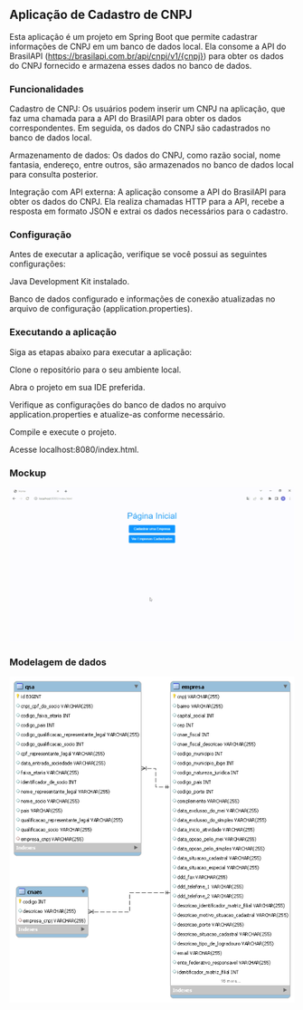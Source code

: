 
## Aplicação de Cadastro de CNPJ

Esta aplicação é um projeto em Spring Boot que permite cadastrar informações de CNPJ em um banco de dados local. Ela consome a API do BrasilAPI (https://brasilapi.com.br/api/cnpj/v1/{cnpj}) para obter os dados do CNPJ fornecido e armazena esses dados no banco de dados.

### Funcionalidades
Cadastro de CNPJ: Os usuários podem inserir um CNPJ na aplicação, que faz uma chamada para a API do BrasilAPI para obter os dados correspondentes. Em seguida, os dados do CNPJ são cadastrados no banco de dados local.

Armazenamento de dados: Os dados do CNPJ, como razão social, nome fantasia, endereço, entre outros, são armazenados no banco de dados local para consulta posterior.

Integração com API externa: A aplicação consome a API do BrasilAPI para obter os dados do CNPJ. Ela realiza chamadas HTTP para a API, recebe a resposta em formato JSON e extrai os dados necessários para o cadastro.

### Configuração
Antes de executar a aplicação, verifique se você possui as seguintes configurações:

Java Development Kit instalado.

Banco de dados configurado e informações de conexão atualizadas no arquivo de configuração (application.properties).

### Executando a aplicação
Siga as etapas abaixo para executar a aplicação:

Clone o repositório para o seu ambiente local.

Abra o projeto em sua IDE preferida.

Verifique as configurações do banco de dados no arquivo application.properties e atualize-as conforme necessário.

Compile e execute o projeto.

Acesse localhost:8080/index.html.

### Mockup
![gif](https://github.com/alantrs/Cadastro_empresas/blob/e8770de7fae3be1fda47f3f6d98c1ac9d7f4c4dd/imagens/Mockup.gif)

### Modelagem de dados
![modelagem](https://github.com/alantrs/Cadastro_empresas/blob/e8770de7fae3be1fda47f3f6d98c1ac9d7f4c4dd/imagens/Modelagem%20de%20dados.png)

